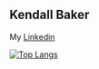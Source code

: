 ## Kendall Baker

My [Linkedin](https://www.linkedin.com/in/kendall-baker-033210205/)


[![Top Langs](https://github-readme-stats.vercel.app/api/top-langs/?username=kendallbaker12)](https://github.com/kendallbaker12/github-readme-stats)

<!--
**kendallbaker12/kendallbaker12** is a ✨ _special_ ✨ repository because its `README.md` (this file) appears on your GitHub profile.

Here are some ideas to get you started:

- 🔭 I’m currently working on ...
- 🌱 I’m currently learning ...
- 👯 I’m looking to collaborate on ...
- 🤔 I’m looking for help with ...
- 💬 Ask me about ...
- 📫 How to reach me: ...
- 😄 Pronouns: ...
- ⚡ Fun fact: ...
-->
